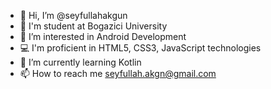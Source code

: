 - 👋 Hi, I’m @seyfullahakgun
- 🏫 I'm student at Bogazici University
- 👀 I’m interested in Android Development
- 💻 I'm proficient in HTML5, CSS3, JavaScript technologies
- 🌱 I’m currently learning Kotlin
- 📫 How to reach me seyfullah.akgn@gmail.com

<!---
seyfullahakgun/seyfullahakgun is a ✨ special ✨ repository because its `README.md` (this file) appears on your GitHub profile.
You can click the Preview link to take a look at your changes.
--->
